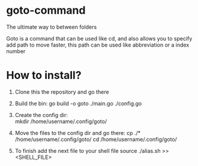 # goto-command
 The ultimate way to  between folders

Goto is a command that can be used like cd, and also allows you to specify add path to move faster, this path can be used like abbreviation or a index number

# How to install?

1. Clone this the repository and go there

2. Build the bin:
    go build -o goto ./main.go ./config.go 

3. Create the config dir:  
    mkdir /home/username/.config/goto/

4. Move the files to the config dir and go there: 
    cp ./* /home/username/.config/goto/
    cd /home/username/.config/goto/

5. To finish add the next file to your shell file
    source ./alias.sh >> <SHELL_FILE>